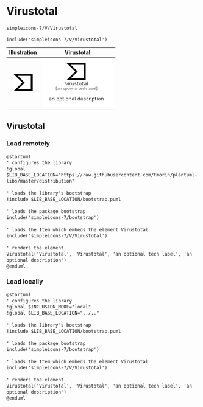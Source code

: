 # Virustotal


```text
simpleicons-7/V/Virustotal
```

```text
include('simpleicons-7/V/Virustotal')
```



| Illustration | Virustotal |
| :---: | :---: |
| ![illustration for Illustration](../../simpleicons-7/V/Virustotal.png) | ![illustration for Virustotal](../../simpleicons-7/V/Virustotal.Local.png) |




## Virustotal

### Load remotely
```plantuml
@startuml
' configures the library
!global $LIB_BASE_LOCATION="https://raw.githubusercontent.com/tmorin/plantuml-libs/master/distribution"

' loads the library's bootstrap
!include $LIB_BASE_LOCATION/bootstrap.puml

' loads the package bootstrap
include('simpleicons-7/bootstrap')

' loads the Item which embeds the element Virustotal
include('simpleicons-7/V/Virustotal')

' renders the element
Virustotal('Virustotal', 'Virustotal', 'an optional tech label', 'an optional description')
@enduml
```

### Load locally
```plantuml
@startuml
' configures the library
!global $INCLUSION_MODE="local"
!global $LIB_BASE_LOCATION="../.."

' loads the library's bootstrap
!include $LIB_BASE_LOCATION/bootstrap.puml

' loads the package bootstrap
include('simpleicons-7/bootstrap')

' loads the Item which embeds the element Virustotal
include('simpleicons-7/V/Virustotal')

' renders the element
Virustotal('Virustotal', 'Virustotal', 'an optional tech label', 'an optional description')
@enduml
```

